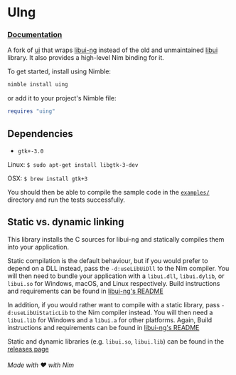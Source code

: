 # UIng

### [**Documentation**](https://neroist.github.io/uing/uing.html)

A fork of [ui](https://github.com/nim-lang/ui) that wraps
[libui-ng](https://github.com/libui-ng/libui-ng) instead of the old and unmaintained
[libui](https://github.com/andlabs/libui) library. It
also provides a high-level Nim binding for it.

To get started, install using Nimble:

```bash
nimble install uing
```

or add it to your project's Nimble file:

```nim
requires "uing"
```

## Dependencies

- `gtk+-3.0`

Linux: `$ sudo apt-get install libgtk-3-dev`

OSX: `$ brew install gtk+3`

You should then be able to compile the sample code in the
[`examples/`](examples/)
directory and run the tests successfully.

## Static vs. dynamic linking

This library installs the C sources for libui-ng and statically compiles them
into your application.

Static compilation is the default behaviour, but if you would prefer to depend
on a DLL instead, pass the `-d:useLibUiDll` to the Nim compiler. You will
then need to bundle your application with a `libui.dll`, `libui.dylib`, or `libui.so`
for Windows, macOS, and Linux respectively.
Build instructions and requirements can be found in [libui-ng's README](https://github.com/libui-ng/libui-ng#readme)

In addition, if you would rather want to compile with a static library, pass
`-d:useLibUiStaticLib` to the Nim compiler instead. You will then need a `libui.lib` for Windows and a `libui.a` for other platforms. Again, Build instructions
and requirements can be found in [libui-ng's README](https://github.com/libui-ng/libui-ng#readme)

Static and dynamic libraries (e.g. `libui.so`, `libui.lib`) can be found in the
[releases page](https://github.com/neroist/uing/releases/latest)

###### Made with ❤️ with Nim
